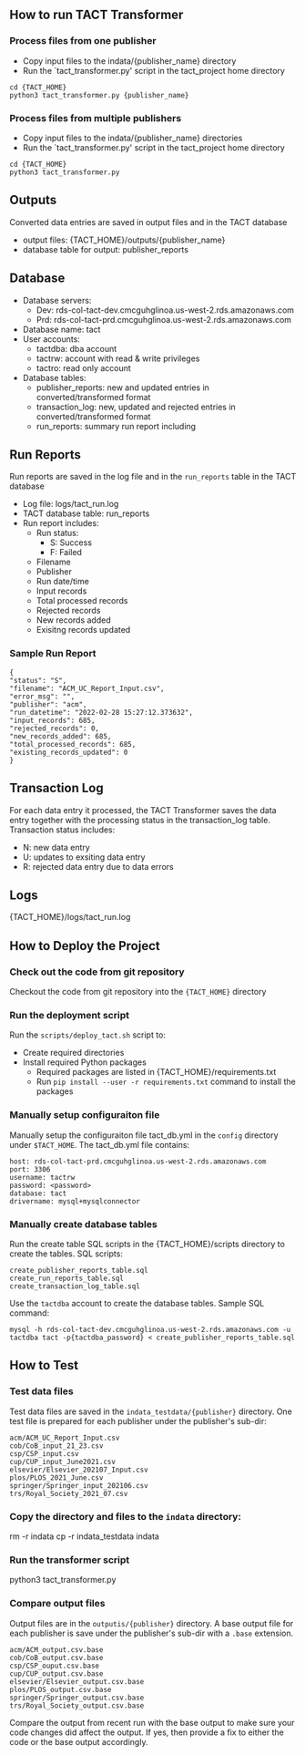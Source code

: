 ## How to run TACT Transformer

### Process files from one publisher
* Copy input files to the indata/{publisher_name} directory
* Run the `tact_transformer.py' script in the tact_project home directory

```
cd {TACT_HOME}
python3 tact_transformer.py {publisher_name}
```

### Process files from multiple publishers 
* Copy input files to the indata/{publisher_name} directories
* Run the `tact_transformer.py' script in the tact_project home directory

```
cd {TACT_HOME}
python3 tact_transformer.py
```

## Outputs
Converted data entries are saved in output files and in the TACT database
* output files: {TACT_HOME}/outputs/{publisher_name}
* database table for output: publisher_reports

## Database
* Database servers:
  * Dev: rds-col-tact-dev.cmcguhglinoa.us-west-2.rds.amazonaws.com
  * Prd: rds-col-tact-prd.cmcguhglinoa.us-west-2.rds.amazonaws.com
* Database name: tact
* User accounts:
  * tactdba: dba account
  * tactrw: account with read & write privileges 
  * tactro: read only account
* Database tables:
  * publisher_reports: new and updated entries in converted/transformed format
  * transaction_log: new, updated and rejected entries in converted/transformed format
  * run_reports: summary run report including

## Run Reports
Run reports are saved in the log file and in the `run_reports` table in the TACT database
* Log file: logs/tact_run.log
* TACT database table: run_reports
* Run report includes: 
  * Run status:
    * S: Success
    * F: Failed
  * Filename
  * Publisher
  * Run date/time
  * Input records
  * Total processed records
  * Rejected records
  * New records added
  * Exisitng records updated

### Sample Run Report
```
{
"status": "S", 
"filename": "ACM_UC_Report_Input.csv", 
"error_msg": "", 
"publisher": "acm", 
"run_datetime": "2022-02-28 15:27:12.373632", 
"input_records": 685, 
"rejected_records": 0, 
"new_records_added": 685, 
"total_processed_records": 685, 
"existing_records_updated": 0
}
``` 
## Transaction Log
For each data entry it processed, the TACT Transformer saves the data entry together with the processing status in the transaction_log table. 
Transaction status includes:
* N: new data entry
* U: updates to exsiting data entry
* R: rejected data entry due to data errors

## Logs
{TACT_HOME}/logs/tact_run.log

## How to Deploy the Project

### Check out the code from git repository
Checkout the code from git repository into the `{TACT_HOME}` directory

### Run the deployment script
Run the `scripts/deploy_tact.sh` script to:
* Create required directories
* Install required Python packages
  * Required packages are listed in {TACT_HOME}/requirements.txt
  * Run `pip install --user -r requirements.txt` command to install the packages

### Manually setup configuraiton file
Manually setup the configuraiton file tact_db.yml in the `config` directory under `$TACT_HOME`.
The tact_db.yml file contains:
```
host: rds-col-tact-prd.cmcguhglinoa.us-west-2.rds.amazonaws.com
port: 3306
username: tactrw 
password: <password>
database: tact
drivername: mysql+mysqlconnector
```

### Manually create database tables
Run the create table SQL scripts in the {TACT_HOME}/scripts directory to create the tables.
SQL scripts:
```
create_publisher_reports_table.sql
create_run_reports_table.sql
create_transaction_log_table.sql
```
Use the `tactdba` account to create the database tables. 
Sample SQL command:
```
mysql -h rds-col-tact-dev.cmcguhglinoa.us-west-2.rds.amazonaws.com -u tactdba tact -p{tactdba_password} < create_publisher_reports_table.sql 
```

## How to Test

### Test data files
Test data files are saved in the `indata_testdata/{publisher}` directory. One test file is prepared for each publisher under the publisher's sub-dir:

```
acm/ACM_UC_Report_Input.csv
cob/CoB_input_21_23.csv
csp/CSP_input.csv
cup/CUP_input_June2021.csv
elsevier/Elsevier_202107_Input.csv
plos/PLOS_2021_June.csv
springer/Springer_input_202106.csv
trs/Royal_Society_2021_07.csv
```

### Copy the directory and files to the `indata` directory:

rm -r indata
cp -r indata_testdata indata

### Run the transformer script

python3 tact_transformer.py

### Compare output files
Output files are in the `outputis/{publisher}` directory. A base output file for each publisher is save under the publisher's sub-dir with a `.base` extension.
```
acm/ACM_output.csv.base
cob/CoB_output.csv.base
csp/CSP_ouput.csv.base
cup/CUP_output.csv.base
elsevier/Elsevier_output.csv.base
plos/PLOS_output.csv.base
springer/Springer_output.csv.base
trs/Royal_Society_output.csv.base
```
Compare the output from recent run with the base output to make sure your code changes did affect the output. If yes, then provide a fix to either the code or the base output accordingly.

